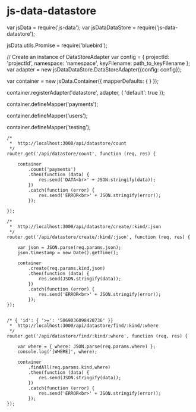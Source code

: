 # js-data-datastore

var jsData          = require('js-data');
var jsDataDataStore = require('js-data-datastore');

jsData.utils.Promise = require('bluebird');

// Create an instance of DataStoreAdapter
var config = {
    projectId: 'projectId',
    namespace: 'namespace',
    keyFilename: path_to_keyFilename
};
var adapter = new jsDataDataStore.DataStoreAdapter({config: config});

var container = new jsData.Container({
    mapperDefaults: {
    }
});

container.registerAdapter('datastore', adapter, { 'default': true });

container.defineMapper('payments');

container.defineMapper('users');

container.defineMapper('testing');

    /*
     *  http://localhost:3000/api/datastore/count
     */
    router.get('/api/datastore/count', function (req, res) {

        container
            .count('payments')
            .then(function (data) {
                res.send('DATA<br>' + JSON.stringify(data));
            })
            .catch(function (error) {
                res.send('ERROR<br>' + JSON.stringify(error));
            });

    });

    /*
     *  http://localhost:3000/api/datastore/create/:kind/:json
     */
    router.get('/api/datastore/create/:kind/:json', function (req, res) {

        var json = JSON.parse(req.params.json);
        json.timestamp = new Date().getTime();

        container
            .create(req.params.kind,json)
            .then(function (data) {
                res.send(JSON.stringify(data));
            })
            .catch(function (error) {
                res.send('ERROR<br>' + JSON.stringify(error));
            });
    });


    /* { 'id': { '>=': '5069036098420736' }}
     *  http://localhost:3000/api/datastore/find/:kind/:where
     */
    router.get('/api/datastore/find/:kind/:where', function (req, res) {

        var where = { where: JSON.parse(req.params.where) };
        console.log('[WHERE]', where);

        container
            .findAll(req.params.kind,where)
            .then(function (data) {
                res.send(JSON.stringify(data));
            })
            .catch(function (error) {
                res.send('ERROR<br>' + JSON.stringify(error));
            });
    });
